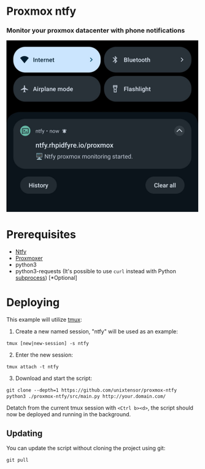 # Proxmox ntfy
### Monitor your proxmox datacenter with phone notifications
<img src="docs/IMG_20250609_174259.jpg" width="500"/>

# Prerequisites
* [Ntfy](https://ntfy.sh/)
* [Proxmoxer](https://pypi.org/project/proxmoxer/)
* python3
* python3-requests (It's possible to use `curl` instead with Python [subprocess](https://docs.python.org/3/library/subprocess.html)) [*Optional]

# Deploying
This example will utilize [tmux](https://github.com/tmux/tmux/wiki):

1. Create a new named session, "ntfy" will be used as an example:
```
tmux [new|new-session] -s ntfy
```
2. Enter the new session:
```
tmux attach -t ntfy
```
3. Download and start the script:
```
git clone --depth=1 https://github.com/unixtensor/proxmox-ntfy
python3 ./proxmox-ntfy/src/main.py http://your.domain.com/
```

Detatch from the current tmux session with `<Ctrl b><d>`, the script should now be deployed and running in the background.

## Updating
You can update the script without cloning the project using git:
```
git pull
```